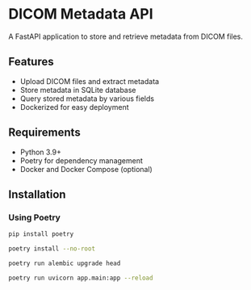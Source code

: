 # DICOM Metadata API

A FastAPI application to store and retrieve metadata from DICOM files.

## Features

- Upload DICOM files and extract metadata
- Store metadata in SQLite database
- Query stored metadata by various fields
- Dockerized for easy deployment

## Requirements

- Python 3.9+
- Poetry for dependency management
- Docker and Docker Compose (optional)

## Installation

### Using Poetry

```bash
pip install poetry

poetry install --no-root

poetry run alembic upgrade head

poetry run uvicorn app.main:app --reload